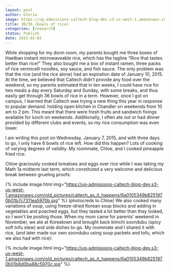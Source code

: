 ```yaml
---
layout: post
author: Gloria
image: https://ug-admissions-caltech-blog-dev.s3-us-west-1.amazonaws.com/old_pictures/caltech_as_it_happens/6a0105349b8251970b01bb07d4f1a9970d.jpg
title: 30/36 (bowls of rice)
categories: [research]
status: Publish
date: 2015-02-03
---
```


While shopping for my dorm room, my parents bought me three boxes of Haetban instant microwaveable rice, which has the tagline “Rice that tastes better than rice!” They also bought me a box of instant ramen, three packs of rice vermicelli noodles, soy sauce, and fish sauce. The only problem was that the rice (and the rice alone) had an expiration date of January 10, 2015. 
At the time, we believed that Caltech didn’t provide any food over the weekend, so my parents estimated that in ten weeks, I could have rice for two meals a day every Saturday and Sunday, with some breaks, and thus easily get through 36 bowls of rice in a term. However, once I got on campus, I learned that Caltech was trying a new thing this year in response to popular demand: holding open kitchen in Chandler on weekends from 10 am to 2 pm. This meant that there were fresh fruits and sandwich fixings available for lunch on weekends. Additionally, I often ate out or had dinner provided by different clubs and events, so my rice consumption was even lower.

I am writing this post on Wednesday, January 7, 2015, and with three days to go, I only have 6 bowls of rice left. How did this happen? Lots of cooking of varying degrees of validity. My roommate, Chloe, and I cooked pineapple fried rice:

Chloe graciously cooked tomatoes and eggs over rice while I was taking my Math 1a midterm last term, which constituted a very welcome and delicious break between grueling proofs:


{% include image.html img="https://ug-admissions-caltech-blog-dev.s3-us-west-1.amazonaws.com/old_pictures/caltech_as_it_happens/6a0105349b8251970b01b7c7311ea5970b.jpg" %}
(photocreds to Chloe)
We also cooked many variations of soup, using freeze-dried Korean soup blocks and adding in vegetables and poached eggs, but they tasted a lot better than they looked, so I won't be posting those. When my mom came for parents’ weekend in November, we ate at Koreatown and brought back kimchi soondubu (spicy soft tofu stew) and side dishes to-go. My roommate and I shared it with rice, (and later made our own soondubu using soup packets and tofu, which we also had with rice):


{% include image.html img="https://ug-admissions-caltech-blog-dev.s3-us-west-1.amazonaws.com/old_pictures/caltech_as_it_happens/6a0105349b8251970b01b8d0ba88c5970c.jpg" %}
